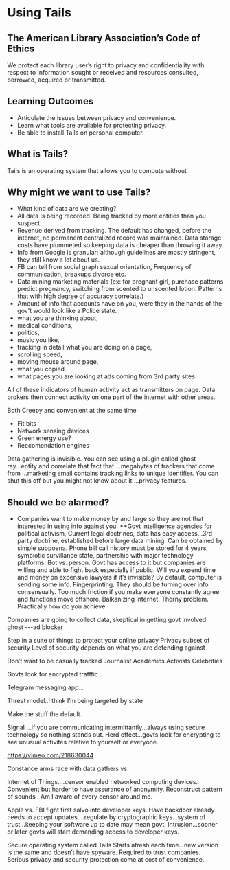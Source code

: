 # Using Tails

## The American Library Association’s Code of Ethics
We protect each library user’s right to privacy and confidentiality with respect to information sought or
received and resources consulted, borrowed, acquired or transmitted.

## Learning Outcomes

* Articulate the issues between privacy and convenience.
* Learn what tools are available for protecting privacy.
* Be able to install Tails on personal computer.



## What is Tails?

Tails is an operating system that allows you to compute without

## Why might we want to use Tails?

* What kind of data are we creating?
* All data is being recorded. Being tracked by more entities than you suspect.
* Revenue derived from tracking. The default has changed, before the internet, no permanent centralized record was maintained. Data storage costs have plummeted so keeping data is cheaper than throwing it away.
* Info from Google is granular; although guidelines are mostly stringent, they still know a lot about us.
* FB can tell from social graph sexual orientation, Frequency of communication, breakups divorce etc.
* Data mining marketing materials (ex: for pregnant girl, purchase patterns predict pregnancy, switching from scented to unscented lotion. Patterns that with high degree of accuracy correlate.)
* Amount of info that accounts have on you, were they in the hands of the gov't would look like a Police state.
* what you are thinking about,
* medical conditions,
* politics,
* music you like,
* tracking in detail what you are doing on a page,
* scrolling speed,
* moving mouse around page,
* what you copied.
* what pages you are looking at ads coming from 3rd party sites

All of these indicators of human activity act as transmitters on page.  Data brokers then connect activity on one part of the internet with other areas.

Both Creepy and convenient at the same time

* Fit bits
* Network sensing devices
* Green energy use?
* Reccomendation engines

Data gathering is invisible. You can see using a plugin called ghost ray...entity and correlate that fact that ...megabytes of trackers that come from ...marketing email contains tracking links to unique identifier. You can shut this off but you might not know about it ...privacy features.


## Should we be alarmed?

* Companies want to make money by and large so they are not that interested in using info against you.
**Govt intelligence agencies for political activism,
Current legal doctrines, data has easy access...3rd party doctrine, established before large data mining. Can be obtained by simple subpoena. Phone bill call history must be stored for 4 years, symbiotic survillance state, partnership with major technology platforms. Bot vs. person. Govt has access to it but companies are willing and able to fight back especially if public. Will you expend time and money on expensive lawyers if it’s invisible?
By default, computer is sending some info. Fingerprinting. They should be turning over info consensually.  Too much friction if you make everyone constantly agree and functions move offshore. Balkanizing  internet. Thorny problem. Practically how do you achieve.

Companies are going to collect data, skeptical in getting govt involved ghost ---ad blocker

Step in a suite of things to protect your online privacy
Privacy subset of security
Level of security depends on what you are defending against

Don’t want to be casually tracked
Journalist
Academics
Activists
Celebrities

Govts look for encrypted trafffic …

Telegram messaging app…

Threat model..I think I’m being targeted by state

Make the stuff the default.

Signal ...if you are communicating intermittantly...always using secure technology so nothing stands out. Herd effect...govts look for encrypting to see unusual activites relative to yourself or everyone.

https://vimeo.com/218630044

Constance arms race with data gathers vs.

Internet of Things….censor enabled networked computing devices. Convenient but harder to have assurance of anonymity. Reconstruct pattern of sounds . Am I aware of every censor around me.

Apple vs. FBI fight first salvo into developer keys. Have backdoor already needs to accept updates ...regulate by cryptographic keys...system of trust...keeping your software up to date may mean govt. Intrusion...sooner or later govts will start demanding access to developer keys.

Secure operating system called Tails
Starts afresh each time...new version is the same and doesn’t have spyware. Required to trust companies. Serious privacy and security protection come at cost of convenience.
